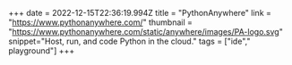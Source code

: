 +++
date = 2022-12-15T22:36:19.994Z
title = "PythonAnywhere"
link = "https://www.pythonanywhere.com/"
thumbnail = "https://www.pythonanywhere.com/static/anywhere/images/PA-logo.svg"
snippet="Host, run, and code Python in the cloud."
tags = ["ide"," playground"]
+++
